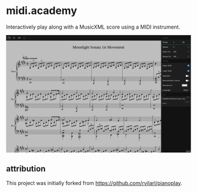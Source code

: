 # midi.academy

Interactively play along with a MusicXML score using a MIDI instrument.

![screenshot](screenshot.png)


## attribution

This project was initially forked from https://github.com/rvilarl/pianoplay.
